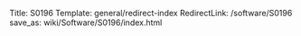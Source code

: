 Title: S0196
Template: general/redirect-index
RedirectLink: /software/S0196
save_as: wiki/Software/S0196/index.html